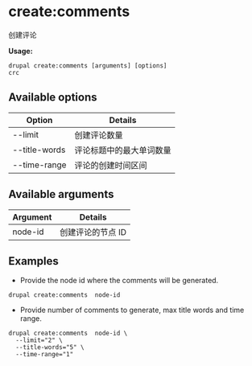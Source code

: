 # create:comments
创建评论

**Usage:**
```
drupal create:comments [arguments] [options]
crc
```

## Available options
Option | Details
-------|-------------
--limit | 创建评论数量
--title-words | 评论标题中的最大单词数量
--time-range | 评论的创建时间区间

## Available arguments
Argument | Details
---------|-------------
node-id | 创建评论的节点 ID

## Examples
* Provide the node id where the comments will be generated.
```
drupal create:comments  node-id
```
* Provide number of comments to generate, max title words and time range.
```
drupal create:comments  node-id \
  --limit="2" \
  --title-words="5" \
  --time-range="1"
```

